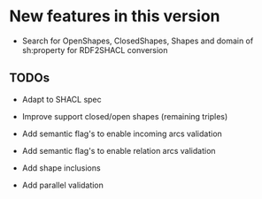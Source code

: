 New features in this version
============================

-   Search for OpenShapes, ClosedShapes, Shapes and domain of sh:property for RDF2SHACL conversion


TODOs
-----

-   Adapt to SHACL spec

-   Improve support closed/open shapes (remaining triples)

-   Add semantic flag's to enable incoming arcs validation

-   Add semantic flag's to enable relation arcs validation

-   Add shape inclusions

-   Add parallel validation

